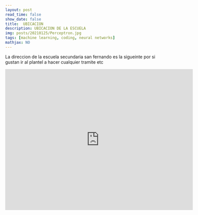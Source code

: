 ```yaml
---
layout: post
read_time: false
show_date: false
title:  UBICACION
description: UBICACION DE LA ESCUELA
img: posts/20210125/Perceptron.jpg 
tags: [machine learning, coding, neural networks]
mathjax: NO
---
```

La direccion de la escuela secundaria san fernando es la sigueinte por si gustan ir al plantel a hacer cualquier tramite etc
<iframe src="https://www.google.com/maps/embed?pb=!1m18!1m12!1m3!1d3762.7613546079865!2d-99.07038244980201!3d19.42271448682558!2m3!1f0!2f0!3f0!3m2!1i1024!2i768!4f13.1!3m3!1m2!1s0x85d1fc6f81302925%3A0x7dc084d40095b908!2sCentro%20de%20Estudios%20Tecnol%C3%B3gicos%20Industrial%20y%20de%20Servicios%20(CETis%2032)!5e0!3m2!1ses-419!2smx!4v1650853840649!5m2!1ses-419!2smx" width="600" height="450" style="border:0;" allowfullscreen="" loading="lazy" referrerpolicy="no-referrer-when-downgrade"></iframe>
